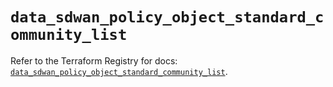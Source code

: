 # `data_sdwan_policy_object_standard_community_list`

Refer to the Terraform Registry for docs: [`data_sdwan_policy_object_standard_community_list`](https://registry.terraform.io/providers/ciscodevnet/sdwan/0.8.0/docs/data-sources/policy_object_standard_community_list).
